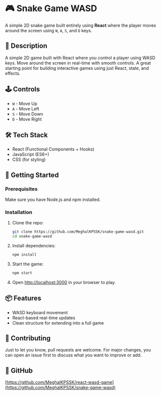 # 🎮 Snake Game WASD

A simple 2D snake game built entirely using **React** where the player moves around the screen using `W`, `A`, `S`, and `D` keys.

## 🯩 Description

A simple 2D game built with React where you control a player using WASD keys. Move around the screen in real-time with smooth controls. A great starting point for building interactive games using just React, state, and effects.

## 🕹️ Controls

- `W` - Move Up  
- `A` - Move Left  
- `S` - Move Down  
- `D` - Move Right  

## 🛠️ Tech Stack

- React (Functional Components + Hooks)
- JavaScript (ES6+)
- CSS (for styling)

## 🚀 Getting Started

### Prerequisites

Make sure you have Node.js and npm installed.

### Installation

1. Clone the repo:

   ```bash
   git clone https://github.com/MeghalKPSSK/snake-game-wasd.git
   cd snake-game-wasd
   ```

2. Install dependencies:

   ```bash
   npm install
   ```

3. Start the game:

   ```bash
   npm start
   ```

4. Open [http://localhost:3000](http://localhost:3000) in your browser to play.

## 📦 Features

- WASD keyboard movement
- React-based real-time updates
- Clean structure for extending into a full game

## 🤝 Contributing

Just to let you know, pull requests are welcome. For major changes, you can open an issue first to discuss what you want to improve or add.

## 🔗 GitHub

[https://github.com/MeghalKPSSK/react-wasd-game](https://github.com/MeghalKPSSK/snake-game-wasd)
